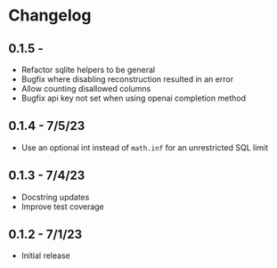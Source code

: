 # Changelog

## 0.1.5 -

- Refactor sqlite helpers to be general
- Bugfix where disabling reconstruction resulted in an error
- Allow counting disallowed columns
- Bugfix api key not set when using openai completion method

## 0.1.4 - 7/5/23

- Use an optional int instead of `math.inf` for an unrestricted SQL limit

## 0.1.3 - 7/4/23

- Docstring updates
- Improve test coverage

## 0.1.2 - 7/1/23

- Initial release
